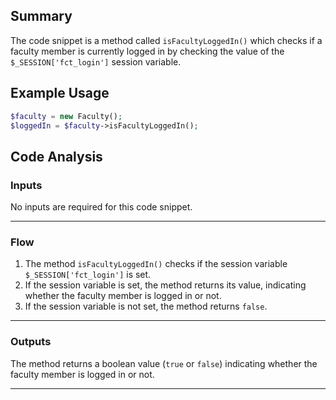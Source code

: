 ## Summary
The code snippet is a method called `isFacultyLoggedIn()` which checks if a faculty member is currently logged in by checking the value of the `$_SESSION['fct_login']` session variable.

## Example Usage
```php
$faculty = new Faculty();
$loggedIn = $faculty->isFacultyLoggedIn();
```

## Code Analysis
### Inputs
No inputs are required for this code snippet.
___
### Flow
1. The method `isFacultyLoggedIn()` checks if the session variable `$_SESSION['fct_login']` is set.
2. If the session variable is set, the method returns its value, indicating whether the faculty member is logged in or not.
3. If the session variable is not set, the method returns `false`.
___
### Outputs
The method returns a boolean value (`true` or `false`) indicating whether the faculty member is logged in or not.
___
